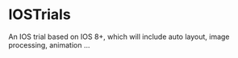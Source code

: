 # IOSTrials
An IOS trial based on IOS 8+, which will include auto layout, image processing, animation ...
